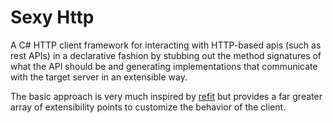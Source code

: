 # Sexy Http
A C# HTTP client framework for interacting with HTTP-based apis (such as rest APIs) in a declarative fashion by stubbing out the
method signatures of what the API should be and generating implementations that communicate with the target server in an 
extensible way.

The basic approach is very much inspired by [refit](https://github.com/paulcbetts/refit) but provides a far greater array of
extensibility points to customize the behavior of the client.

